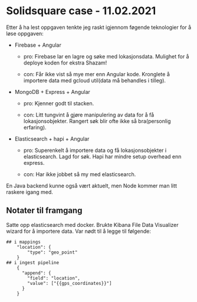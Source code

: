 # Solidsquare case - 11.02.2021

Etter å ha lest oppgaven tenkte jeg raskt igjennom føgende teknologier for å løse oppgaven:

- Firebase + Angular

  - pro: Firebase lar en lagre og søke med lokasjonsdata. Mulighet for å deploye koden for ekstra Shazam!
  
  - con: Får ikke vist så mye mer enn Angular kode. Kronglete å importere data med gcloud util(data må behandles i tilleg).

- MongoDB + Express + Angular

  - pro: Kjenner godt til stacken.

  - con: Litt tungvint å gjøre manipulering av data for å få lokasjonsobjekter. Rangert søk blir ofte ikke så bra(personlig erfaring).

- Elasticsearch + hapi + Angular

  - pro: Superenkelt å importere data og få lokasjonsobjekter i elasticsearch. Lagd for søk. Hapi har mindre setup overhead enn express.

  - con: Har ikke jobbet så my med elasticsearch.

En Java backend kunne også vært aktuelt, men Node kommer man litt raskere igang med.

## Notater til framgang

Satte opp elasticsearch med docker. Brukte Kibana File Data Visualizer wizard for å importere data. Var nødt til å legge til følgende:

``` text
## i mappings
    "location": {
        "type": "geo_point"
    } 
## i ingest pipeline
    {
      "append": {
        "field": "location",
        "value": ["{{gps_coordinates}}"]
      }
    }
```
